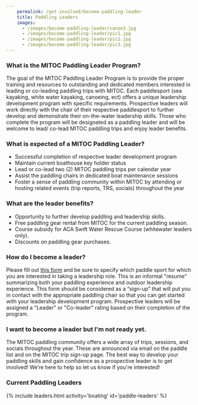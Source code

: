 ```yaml
---
    permalink: /get-involved/become-paddling-leader
    title: Paddling Leaders
    images:
      - /images/become-paddling-leader/canoe3.jpg
      - /images/become-paddling-leader/pic1.jpg
      - /images/become-paddling-leader/pic2.jpg
      - /images/become-paddling-leader/pic3.jpg
---
```


### What is the MITOC Paddling Leader Program?

The goal of the MITOC Paddling Leader Program is to provide the proper training and resources to outstanding and dedicated members interested in leading or co-leading paddling trips with MITOC. Each paddlesport (sea kayaking, white water kayaking, canoeing, ect) offers a unique leadership development program with specific requirements. Prospective leaders will work directly with the chair of their respective paddlesport to further develop and demonstrate their on-the-water leadership skills. Those who complete the program will be designated as a paddling leader and will be welcome to lead/ co-lead MITOC paddling trips and enjoy leader benefits.

### What is expected of a MITOC Paddling Leader?

*   Successful completion of respective leader development program
*   Maintain current boathouse key holder status
*   Lead or co-lead two (2) MITOC paddling trips per calendar year
*   Assist the paddling chairs in dedicated boat maintenance sessions
*   Foster a sense of paddling community within MITOC by attending or hosting related events (trip reports, TRS, socials) throughout the year

### What are the leader benefits?

*   Opportunity to further develop paddling and leadership skills.
*   Free paddling gear rental from MITOC for the current paddling season.
*   Course subsidy for ACA Swift Water Rescue Course (whitewater leaders only).
*   Discounts on paddling gear purchases.

### How do I become a leader?

Please fill out [this form](https://docs.google.com/spreadsheet/embeddedform?formkey=dDJXaUFKRjMzN3p1MVBsSkw0VFBoZFE6MQ) and be sure to specify which paddle sport for which you are interested in taking a leadership role. This is an informal "resume" summarizing both your paddling experience and outdoor leadership experience. This form should be considered as a “sign-up” that will put you in contact with the appropriate paddling chair so that you can get started with your leadership development program. Prospective leaders will be assigned a "Leader" or "Co-leader" rating based on their completion of the program.

### I want to become a leader but I'm not ready yet.

The MITOC paddling community offers a wide array of trips, sessions, and socials throughout the year. These are announced via email on the paddle list and on the MITOC trip sign-up page. The best way to develop your paddling skills and gain confidence as a prospective leader is to get involved! We’re here to help so let us know if you're interested!

### Current Paddling Leaders

{% include leaders.html activity='boating' id='paddle-leaders' %}

